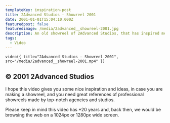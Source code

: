 ```yaml
---
templateKey: inspiration-post
title: 2Advanced Studios — Showreel 2001
date: 2001-01-01T15:04:10.000Z
featuredpost: false
featuredimage: /media/2advanced__showreel-2001.jpg
description: An old showreel of 2Advanced Studios, that has inspired me quite a lot in my teenage years.
tags:
  - Video
---
```


`video({ title="2Advanced Studios — Showreel 2001", src="/media/2advanced__showreel-2001.mp4" })`

## © 2001 2Advanced Studios

I hope this video gives you some nice inspiration and ideas, in case you are making a showreel, and you need great references of professional showreels made by top-notch agencies and studios.

Please keep in mind this video has +20 years and, back then, we would be browsing the web on a 1024px or 1280px wide screen.
